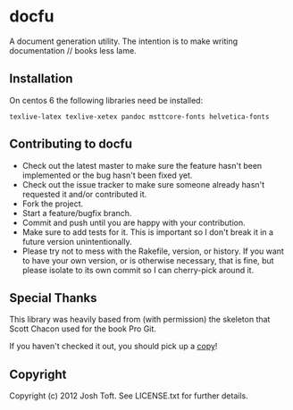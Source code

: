 # docfu

A document generation utility. The intention is to make writing documentation // books less lame.

## Installation

On centos 6 the following libraries need be installed:

    texlive-latex texlive-xetex pandoc msttcore-fonts helvetica-fonts

## Contributing to docfu
 
* Check out the latest master to make sure the feature hasn't been implemented or the bug hasn't been fixed yet.
* Check out the issue tracker to make sure someone already hasn't requested it and/or contributed it.
* Fork the project.
* Start a feature/bugfix branch.
* Commit and push until you are happy with your contribution.
* Make sure to add tests for it. This is important so I don't break it in a future version unintentionally.
* Please try not to mess with the Rakefile, version, or history. If you want to have your own version, or is otherwise necessary, that is fine, but please isolate to its own commit so I can cherry-pick around it.

## Special Thanks

This library was heavily based from (with permission) the skeleton that Scott Chacon used for the book Pro Git.

If you haven't checked it out, you should pick up a [copy](http://www.amazon.com/Pro-Git-Scott-Chacon/dp/1430218339)!

## Copyright

Copyright (c) 2012 Josh Toft. See LICENSE.txt for
further details.
